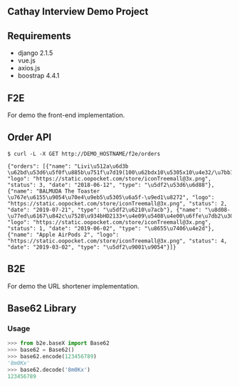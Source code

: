 Cathay Interview Demo Project
---

Requirements
---
- django 2.1.5
- vue.js 
- axios.js
- boostrap 4.4.1

F2E
---
For demo the front-end implementation.

## Order API
``` shell
$ curl -L -X GET http://DEMO_HOSTNAME/f2e/orders

{"orders": [{"name": "Livi\u512a\u6d3b \u62bd\u53d6\u5f0f\u885b\u751f\u7d19(100\u62bdx10\u5305x10\u4e32/\u7bb1)", "logo": "https://static.oopocket.com/store/iconTreemall@3x.png", "status": 3, "date": "2018-06-12", "type": "\u5df2\u53d6\u6d88"}, {"name": "BALMUDA The Toaster \u767e\u6155\u9054\u70e4\u9eb5\u5305\u6a5f-\u9ed1\u8272", "logo": "https://static.oopocket.com/store/iconTreemall@3x.png", "status": 2, "date": "2019-07-21", "type": "\u5df2\u6210\u7acb"}, {"name": "\u8d08-\u77ed\u6167\u842c\u7528\u934bHD2133+\u4e09\u5408\u4e00\u6ffe\u7db2\u300cLG\u6a02\u91d1\u300d\u97d3\u570b\u539f\u88dd...", "logo": "https://static.oopocket.com/store/iconTreemall@3x.png", "status": 1, "date": "2019-06-02", "type": "\u8655\u7406\u4e2d"}, {"name": "Apple AirPods 2", "logo": "https://static.oopocket.com/store/iconTreemall@3x.png", "status": 4, "date": "2019-03-02", "type": "\u5df2\u9001\u9054"}]}
```

B2E
---
For demo the URL shortener implementation.

## Base62 Library
### Usage
```python
>>> from b2e.baseX import Base62
>>> base62 = Base62()
>>> base62.encode(123456789)
'8m0Kx'
>>> base62.decode('8m0Kx')
123456789
```
